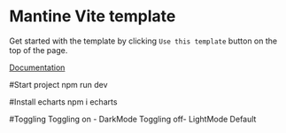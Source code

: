 # Mantine Vite template

Get started with the template by clicking `Use this template` button on the top of the page.

[Documentation](https://mantine.dev/guides/vite/)

#Start project 
npm run dev

#Install echarts
npm i echarts

#Toggling
Toggling on - DarkMode
Toggling off- LightMode Default
